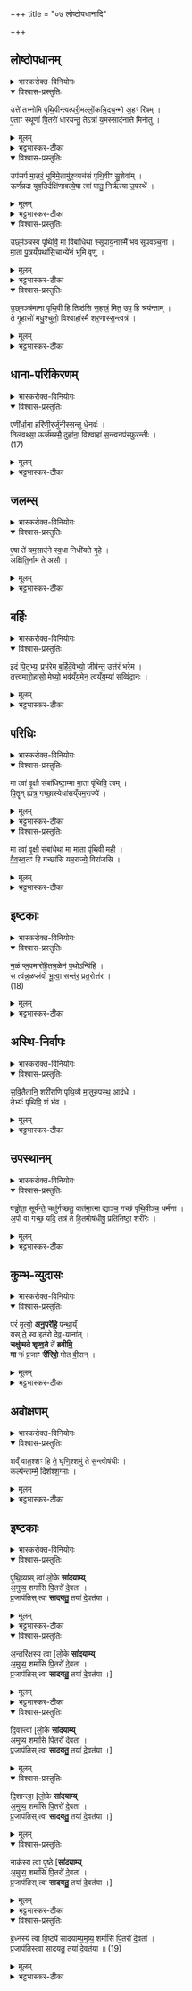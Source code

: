 +++
title = "०७ लोष्टोपधानादि"

+++

## लोष्ठोपधानम्
<details><summary>भास्करोक्त-विनियोगः</summary>

1प्रतिदिशं विधृति-लोष्टानन्वीक्षमाण उपदधाति - उत्ते तभ्नोमीत्यादिभिः प्रतिमन्त्रं प्रथमा जगती । द्वितीया त्रिष्टुप् । तृतीया संस्तारपङ्क्तिः । चतुर्थी मध्येज्योतिर्जगती ॥ 
</details>

<details open><summary>विश्वास-प्रस्तुतिः</summary>

उत्ते॑ तभ्नोमि पृथि॒वीन्त्वत्परी॒मल्लों॒कन्नि॒दध॒न्मो अ॒हꣳ रि॑षम् ।  
ए॒ताꣳ स्थूणां॑ पि॒तरो॑ धारयन्तु॒ तेऽत्रा॑ य॒मस्साद॑नात्ते मिनोतु ।  
</details>

<details><summary>मूलम्</summary>

उत्ते॑ तभ्नोमि पृथि॒वीन्त्वत्परी॒मल्लों॒कन्नि॒दध॒न्मो अ॒हꣳ रि॑षम् ।  
ए॒ताꣳ स्थूणां॑ पि॒तरो॑ धारयन्तु॒ तेऽत्रा॑ य॒मस्साद॑नात्ते मिनोतु ।  
</details>

<details><summary>भट्टभास्कर-टीका</summary>

हे प्रेत ! ते तव त्वदर्थं पृथिवीम् उत्तभ्नोमि विधृतिलोष्टैर्दृढीकरोमि त्वत् । षष्ठ्यर्थे पञ्चमी । पर्य् उपरि तवोपरि इमं लोकं निदधत् स्थापयन् अहं मा उ मैव रिषं रिष्टो हिंसितो मा भूवम् । एतां स्थूणां चितिलक्षणां ते त्वदर्थं पितरो धारयन्त्व् अत्र चितौ यमस् ते सादनात् सदनं गृहं मिनोतु ॥  
</details>


<details open><summary>विश्वास-प्रस्तुतिः</summary>

उप॑सर्प मा॒तरं॒ भूमि॑मे॒तामु॑रु॒व्यच॑सं पृथि॒वीꣳ सु॒शेवा॑म् ।  
ऊर्ण॑म्रदा युव॒तिर्दक्षि॑णावत्ये॒षा त्वा॑ पातु॒ निर्ऋ॑त्या उ॒पस्थे॑ ।  
</details>

<details><summary>मूलम्</summary>

उप॑सर्प मा॒तरं॒ भूमि॑मे॒तामु॑रु॒व्यच॑सं पृथि॒वीꣳ सु॒शेवा॑म् ।  
ऊर्ण॑म्रदा युव॒तिर्दक्षि॑णावत्ये॒षा त्वा॑ पातु॒ निर्ऋ॑त्या उ॒पस्थे॑ ।  
</details>

<details><summary>भट्टभास्कर-टीका</summary>

2उपसर्पेति ॥ सर्वस्य मातृस्थानीयाम् एतां भूमिम् उपसर्प उपगच्छ हे प्रेत! उरुव्यचसं महावकाशां पृथिवीं क्रियाशब्दोऽयम् । प्रथितां विस्तीर्णां सुशेवां सुसुखाम् एषा च भूमिर् ऊर्णम्रदा ऊर्णावन् मृदुतरा स्त्रीवत् सुखकरी मिश्रयित्री वा धान्यादीनां दक्षिणावती दानस्य निमित्तभूता त्वा त्वां निर्ऋत्या उपस्थे विभक्तिव्यत्ययः । मृत्युदेवताया उपस्थात् पार्श्वात् पातु ॥  
</details>

<details open><summary>विश्वास-प्रस्तुतिः</summary>

उछ्म॑ञ्चस्व पृथिवि॒ मा विबा॑धिथा स्सूपाय॒नास्मै॑ भव सूपवञ्च॒ना ।  
मा॒ता पु॒त्रय्ँयथा॑सि॒चाभ्ये॑नं भूमि वृणु ।  
</details>

<details><summary>मूलम्</summary>

उछ्म॑ञ्चस्व पृथिवि॒ मा विबा॑धिथा स्सूपाय॒नास्मै॑ भव सूपवञ्च॒ना ।  
मा॒ता पु॒त्रय्ँयथा॑सि॒चाभ्ये॑नं भूमि वृणु ।  
</details>

<details><summary>भट्टभास्कर-टीका</summary>

3उदिति ॥ श्वसितेरन्तर्भावितण्यर्थस्यैतद्रूपम् । हे पृथिवि! इमं प्रेतम् उच्छ्मञ्चस्व उच्छ्वासय मा विबाधिथा मा विबाधिष्टाः । छान्दसस्सिज्लोपः । अस्मै अस्य प्रेतस्य सूपायना सूपगमना भव सूपवञ्चना सुप्रतिष्ठाना सूपवश्वना अथ चरणीया भव । किञ्च - हे भूमि! एनम् अभिवृणु छादय । यथा माता पुत्रं बालम् अङ्कगतं सिचा वस्त्रदशया अभिवृणोति तद्वत् ॥  
</details>

<details open><summary>विश्वास-प्रस्तुतिः</summary>

उ॒छ्मञ्च॑माना पृथि॒वी हि तिष्ठ॑सि स॒हस्रं॒ मित॒ उप॒ हि श्रय॑न्ताम् ।  
ते गृ॒हासो॑ मधु॒श्चुतो॒ विश्वाहा॑स्मै शर॒णास्स॒न्त्वत्र॑ ।  
</details>

<details><summary>मूलम्</summary>

उ॒छ्मञ्च॑माना पृथि॒वी हि तिष्ठ॑सि स॒हस्रं॒ मित॒ उप॒ हि श्रय॑न्ताम् ।  
ते गृ॒हासो॑ मधु॒श्चुतो॒ विश्वाहा॑स्मै शर॒णास्स॒न्त्वत्र॑ ।  
</details>

<details><summary>भट्टभास्कर-टीका</summary>

4उच्छ्मञ्चमानेति ॥ हिशब्दो हेतौ । यस्मात् त्वां पृथिवी विस्तिर्णा उच्छ्मञ्चमाना एतं प्रेतं मातेव बहुमन्यमाना तिष्ठसि । यस्माच्च सहस्रं मितः । वचनव्यत्ययः । मिताः शर्करा उपश्रयन्ताम् उपश्रयन्ते समन्ताद् धारयन्ति । लडर्थे लोट् । यस्मादेवं तस्मात् ते प्रकृताः पृथिवीशर्करा गृहसामानाधिकरण्यात् पुंस्त्वम् । गृहासः गृहभूता मधुश्चुतः मधुरसस्य अन्नस्य मधुन एव वा क्षरितारः विश्वाहा सर्वदा अस्मै प्रेताय शरणा आश्रयभूताः सन्तु भवन्त्व् अत्र लोके ॥  
</details>

## धाना-परिकिरणम्
<details><summary>भास्करोक्त-विनियोगः</summary>

5तिलमिश्राभिर्धानाभिस् त्रिर् अपसव्यं परिकिरति - एणीरित्य् अस्तारपङ्क्तिः ॥ 
</details>


<details open><summary>विश्वास-प्रस्तुतिः</summary>

एणी॑र्धा॒ना हरि॑णी॒रर्जु॑नीस्सन्तु धे॒नवः॑ ।  
तिल॑वथ्सा॒ ऊर्ज॑मस्मै॒ दुहा॑ना॒ विश्वाहा॑ स॒न्त्वनप॑स्फुरन्तीः ।  
(17)  
</details>

<details><summary>मूलम्</summary>

एणी॑र्धा॒ना हरि॑णी॒रर्जु॑नीस्सन्तु धे॒नवः॑ ।  
तिल॑वथ्सा॒ ऊर्ज॑मस्मै॒ दुहा॑ना॒ विश्वाहा॑ स॒न्त्वनप॑स्फुरन्तीः ।  
(17)  
</details>

<details><summary>भट्टभास्कर-टीका</summary>

एतशब्दात् 'वर्णादनुदात्तात्' इत्यादिना ङीप्नकारयोश्छान्दस णत्वम्, ‘वा छन्दसि' इति जसि पूर्वसवर्णः । एणीः श्वेता धाना भ्रष्टा यवा हरिणीर् हरितवर्णाः । अर्जुनीः शुद्धा भर्जनविशेष वर्णभेदा एवम्भूता धाना अस्मै प्रेताय धेनवः सन्तु तद्वत् कामदुधास्सन्तु । तिलवत्सा मिश्रितास् तिलास् तासां वत्सत्वेन रूप्यन्ते तिलैर्वा वत्सस् तद्वत्यः । उर्जम् अन्नं बलं वा दुहानाः क्षरन्त्यः विश्वाहा विश्वेष्वहस्सु सर्वदा अनपस्फुरन्तीर् अचलन्त्यः सन्तु ॥  
</details>

## जलम्स्
<details><summary>भास्करोक्त-विनियोगः</summary>

6अन्तश्शरा[श्शराव]स्थजलं दक्षिणत उपदधाति - एषेति ॥ 
</details>

<details open><summary>विश्वास-प्रस्तुतिः</summary>

ए॒षा ते॑ यम॒साद॑ने स्व॒धा निधी॑यते गृ॒हे ।  
अक्षि॑ति॒र्नाम॑ ते असौ ।  
</details>

<details><summary>मूलम्</summary>

ए॒षा ते॑ यम॒साद॑ने स्व॒धा निधी॑यते गृ॒हे ।  
अक्षि॑ति॒र्नाम॑ ते असौ ।  
</details>

<details><summary>भट्टभास्कर-टीका</summary>

हे प्रेत! यमसादने यमराष्ट्रं यत् ते गृहं तत्र एषा स्वधा निधीयते स्थाप्यते । सा ते अक्षितिर् नाम प्रसिद्ध्य् अक्षीणा ह्य् असाविति प्रेतस्य नाम सम्बुद्ध्या निर्देशः यज्ञशर्मन् ।।  
</details>

## बर्हिः
<details><summary>भास्करोक्त-विनियोगः</summary>

7समूलं बर्हिर्दक्षिणा स्तृणाति - इदमिति त्रिष्टुभा ॥ 
</details>


<details open><summary>विश्वास-प्रस्तुतिः</summary>

इ॒दं पि॒तृभ्यः॒ प्रभ॑रेम ब॒र्हिर्दे॒वेभ्यो॒ जीव॑न्त॒ उत्त॑रं भरेम ।  
तत्त्व॑मारो॒हासो॒ मेघ्यो॒ भव॑य्ँय॒मेन॒ त्वय्ँय॒म्या॑ सव्विंदा॒नः ।  
</details>

<details><summary>मूलम्</summary>

इ॒दं पि॒तृभ्यः॒ प्रभ॑रेम ब॒र्हिर्दे॒वेभ्यो॒ जीव॑न्त॒ उत्त॑रं भरेम ।  
तत्त्व॑मारो॒हासो॒ मेघ्यो॒ भव॑य्ँय॒मेन॒ त्वय्ँय॒म्या॑ सव्विंदा॒नः ।  
</details>

<details><summary>भट्टभास्कर-टीका</summary>

इदं बर्हिः प्रभरेम प्रहरेम । 'हृग्रहोर्भः' इति भः । प्रहरेम स्थापयामः । देवेभ्यः देवत्वमापन्नेभ्यः जीवन्तः स्वस्थास्सन्तः वयम् उत्तरम् उत्कृष्टतरं यथा तथा भरेम । उत्तरमिति विशेषविवक्षया पुनर्वचनम् । तद् बर्हिस् त्वमारोह असौ यज्ञशर्मन् । ओकारपाठस्तु छान्दसः । मेघ्यः मेघस्थितः वायुर् भवन् अनुस्वारस्तु छान्दसः । प्रेतत्वादन्तरिक्षे चरन् यमेन यम्या च संविदान ऐकमत्यं गतस् तत्र गतस् तयोरनुज्ञां लभमानः यमी यमस्य स्वसा भार्या वा ॥  
</details>

## परिधिः
<details><summary>भास्करोक्त-विनियोगः</summary>

8पालाशान् परिधीन् चतुरः प्रतिदिशं प्रसव्यं परिदधाति - मा त्वेति द्वाभ्याम् ॥  
पूर्वया पूर्वापरौ । उत्तरया दक्षिणोत्तरौ ।
</details>

<details open><summary>विश्वास-प्रस्तुतिः</summary>

मा त्वा॑ वृ॒क्षौ संबा॑धिष्टा॒म्मा मा॒ता पृ॑थिवि॒ त्वम् ।  
पि॒तॄन् ह्यत्र॒ गच्छा॒स्येधा॑सय्ँयम॒राज्ये॑ ।  
</details>

<details><summary>मूलम्</summary>

मा त्वा॑ वृ॒क्षौ संबा॑धिष्टा॒म्मा मा॒ता पृ॑थिवि॒ त्वम् ।  
पि॒तॄन् ह्यत्र॒ गच्छा॒स्येधा॑सय्ँयम॒राज्ये॑ ।  
</details>

<details><summary>भट्टभास्कर-टीका</summary>

हे प्रेत! त्वां वृक्षौ तद्विकारौ परिधी मा बाधिष्टां मा बाधिषाताम् । हे पृथिवि! त्वं च सर्वमाता सती इमं प्रेतं मा बाधिष्ठाः । हे प्रेत! त्वं हि यत्र स्थाने स्थितान् पितॄन् गच्छासि गच्छेस् तत्र यमराज्ये त्वम् एधास्य् अहं च अत्रैव लोके एधासम् एधिषीय ॥  
</details>

<details open><summary>विश्वास-प्रस्तुतिः</summary>

मा त्वा॑ वृ॒क्षौ संबा॑धेथां॒ मा मा॒ता पृ॑थि॒वी म॒ही ।  
वै॒व॒स्व॒तꣳ हि गच्छा॑सि यम॒राज्ये॒ विरा॑जसि ।  
</details>

<details><summary>मूलम्</summary>

मा त्वा॑ वृ॒क्षौ संबा॑धेथां॒ मा मा॒ता पृ॑थि॒वी म॒ही ।  
वै॒व॒स्व॒तꣳ हि गच्छा॑सि यम॒राज्ये॒ विरा॑जसि ।  
</details>

<details><summary>भट्टभास्कर-टीका</summary>

9उत्तमे मन्त्रे पूर्वम् अर्धं गतम् । मही महती वैवस्वतं गच्छासि गच्छेर् गत्वा च यमराज्ये स्थाने विराजसि विराज ॥  
</details>


## इष्टकाः
<details><summary>भास्करोक्त-विनियोगः</summary>

10मध्ये इषीका निदधाति - नळमित्यनुष्टुभा ॥ 
</details>

<details open><summary>विश्वास-प्रस्तुतिः</summary>

न॒ळं प्ल॒वमारो॑है॒तन्न॒ळेन॑ प॒थोऽन्वि॑हि ।  
स त्व॑न्न॒ळप्ल॑वो भू॒त्वा॒ सन्त॑र॒ प्रत॒रोत्त॑र ।  
(18)  
</details>

<details><summary>मूलम्</summary>

न॒ळं प्ल॒वमारो॑है॒तन्न॒ळेन॑ प॒थोऽन्वि॑हि ।  
स त्व॑न्न॒ळप्ल॑वो भू॒त्वा॒ सन्त॑र॒ प्रत॒रोत्त॑र ।  
(18)  
</details>

<details><summary>भट्टभास्कर-टीका</summary>

यो जले प्लवते न मज्जति स प्लवः नळेः कल्पितम् एतं प्लवम् आरोह तेन नळेन प्लवेन सर्वान् मार्गान् अन्विह्य् अनुगच्छ । स त्वं नः कल्पितप्लवो भूत्वा यत्तरितव्यं नद्यादि मार्गे सन्तर प्रतर प्रकर्षेण तर उत्तर उत्तरपारं प्राप्नुहि ।।  
</details>

## अस्थि-निर्वापः
<details><summary>भास्करोक्त-विनियोगः</summary>

11अस्थीनि तेषु दर्भेषु निवपति - सवितेत्यादि ॥ 
</details>

<details open><summary>विश्वास-प्रस्तुतिः</summary>

स॒वि॒तैतानि॒ शरी॑राणि पृथि॒व्यै मा॒तुरु॒पस्थ॒ आद॑धे ।  
तेभ्यः॑ पृथिवि॒ शं भ॑व ।  
</details>

<details><summary>मूलम्</summary>

स॒वि॒तैतानि॒ शरी॑राणि पृथि॒व्यै मा॒तुरु॒पस्थ॒ आद॑धे ।  
तेभ्यः॑ पृथिवि॒ शं भ॑व ।  
</details>

<details><summary>भट्टभास्कर-टीका</summary>

गता । तेभ्यः शरीरेभ्यः हे पृथिवि ! त्वं शम्भव ॥
</details>

## उपस्थानम्
<details><summary>भास्करोक्त-विनियोगः</summary>

12यथाङ्गमङ्गानि सन्निधायोपतिष्ठते - तत्र मन्त्रः - षड्ढोता सूर्यं ते चक्षुरिति ॥
</details>


<details open><summary>विश्वास-प्रस्तुतिः</summary>

षड्ढो॑ता॒ सूर्य॑न्ते॒ चक्षु॑र्गच्छतु॒ वात॑मा॒त्मा द्याञ्च॒ गच्छ॑ पृथि॒वीञ्च॒ धर्म॑णा ।  
अ॒पो वा॑ गच्छ॒ यदि॒ तत्र॑ ते हि॒तमोष॑धीषु॒ प्रति॑तिष्ठा॒ शरी॑रैः ।  
</details>

<details><summary>मूलम्</summary>

षड्ढो॑ता॒ सूर्य॑न्ते॒ चक्षु॑र्गच्छतु॒ वात॑मा॒त्मा द्याञ्च॒ गच्छ॑ पृथि॒वीञ्च॒ धर्म॑णा ।  
अ॒पो वा॑ गच्छ॒ यदि॒ तत्र॑ ते हि॒तमोष॑धीषु॒ प्रति॑तिष्ठा॒ शरी॑रैः ।  
</details>


<details><summary>भट्टभास्कर-टीका</summary>

'सूर्यं ते चक्षुः । वातं प्राणः' इति षड्ढोता पूर्वमेव व्याख्यातः । इयानेव भेदस् ते तव स्वभूतं चक्षुरिन्द्रियं सूर्यं साकाङ्क्षत्वात् समानार्थायामृचि दर्शनाच्च गच्छत्विति गम्यते । एवं वातं प्राण इत्यादावपि द्रष्टव्यम् । द्यां पृष्ठं; स्पर्शनात् पृष्ठम् । त्वयि पृष्ठलग्नं सूक्ष्मशरीरं द्युलोकं गच्छतु । आप्नोतेर् आत्मा व्यापी श्रोत्रेन्द्रियम् अन्तरिक्षं स्वप्रकृतिं गच्छतु । अङ्गैर् अङ्गानि । विभक्तिव्यत्ययः । यज्ञं गच्छत्व् अङ्गैर्वा त्वं यज्ञं गच्छ यज्ञाङ्गं शरीरम् आप्नुहि शरीरे भस्मीभूते पृथिवीं गच्छ तया सह एकीभव । एतावानेव मन्त्रः । 'वाचस्पते'20 इत्यादिकस्तु मन्त्रशेषो ग्रहाभिधानाख्यो होमेष्वेवोक्तः पुरस्तात् । 'सूर्यं ते चक्षुः' इति गतम् ॥  
</details>

## कुम्भ-व्युदासः
<details><summary>भास्करोक्त-विनियोगः</summary>

13भुक्तभोगेन वाससा कुम्भं निमृज्य  
शिरसा उपरि दक्षिणां व्युदस्यति - परमिति त्रिष्टुभा ॥ 
</details>


<details open><summary>विश्वास-प्रस्तुतिः</summary>

परं॑ मृत्यो॒ **अनु॒परे॑हि॒** पन्था॒य्ँ  
यस् ते॒ स्व इत॑रो देव॒-याना॑त् ।  
**चक्षु॑ष्मते शृण्व॒ते** ते॑ **ब्रवीमि॒**  
**मा** नः॑ प्र॒जाꣳ **री॑रिषो॒** मोत वी॒रान् ।  
</details>

<details><summary>मूलम्</summary>

परं॑ मृत्यो॒ अनु॒परे॑हि॒ पन्था॒य्ँयस्ते॒ स्व इत॑रो देव॒याना॑त् ।  
चक्षु॑ष्मते शृण्व॒ते ते॑ ब्रवीमि॒ मा नः॑ प्र॒जाꣳ री॑रिषो॒ मोत वी॒रान् ।  
</details>

<details><summary>भट्टभास्कर-टीका</summary>

वस्यमानं वासो मृत्युत्वेन रूप्यते । हे मृत्यो! देवा येन पथा यान्ति स देव यानः पन्थास् तं विना परम् अन्यं पन्थां पन्थानम् अनुपरेह्य् अनुपरागच्छ तद्गामिनं जनम् अनुवर्तस्व । अयं पुनरस्मत्पिता देवयानं पन्थानमभिप्रस्थितस् तं माऽनुपरागच्छ । किञ्च - चक्षुष्मांश्च त्वं भवसि । ब्रुवतो मे श्रद्धां द्रष्टुं शृण्वंश्च भवसि । न अनादरेण पराङ्मुखः । अतश् चक्षुष्मते च शृण्वते च ब्रवीमि । किं ब्रवीषि? नो ऽस्माकं प्रजां दुहितृदौहित्रादि मा रीरिषः मा हिंसीः । मा उत मोत मा च वीरान् पुत्रपौत्रादिकान् ॥  
</details>

## अवोक्षणम्
<details><summary>भास्करोक्त-विनियोगः</summary>

14उदपात्रेणोदुम्बर-शाखयाऽवोक्षति - शं वात इति ॥ 
</details>


<details open><summary>विश्वास-प्रस्तुतिः</summary>

शव्ँ वात॒श्शꣳ हि ते॒ घृणि॒श्शमु॑ ते स॒न्त्वोष॑धीः ।  
कल्प॑न्ताम्मे॒ दिश॑श्श॒ग्माः ।  
</details>

<details><summary>मूलम्</summary>

शव्ँ वात॒श्शꣳ हि ते॒ घृणि॒श्शमु॑ ते स॒न्त्वोष॑धीः ।  
कल्प॑न्ताम्मे॒ दिश॑श्श॒ग्माः ।  
</details>

<details><summary>भट्टभास्कर-टीका</summary>

वातस् ते शम् अस्तु । घृणिर् आदित्यः सोऽपि ते शम् अस्तु । ओषधीर् ओषधयश्च ते शं सन्तु । मे मह्यं दिशः शग्माः सुखा भवन्तु ॥  
</details>

## इष्टकाः
<details><summary>भास्करोक्त-विनियोगः</summary>

15-16इष्टकाः प्रतिदिशम् अनन्वीक्षमाण उपदधाति -  
मध्ये पञ्चमीम् ।
</details>


<details open><summary>विश्वास-प्रस्तुतिः</summary>

पृ॒थि॒व्यास् त्वा॑ लो॒के **सा॑दयाम्य्**  
अ॒मुष्य॒ शर्मा॑सि पि॒तरो॑ दे॒वता॑ ।  
प्र॒जाप॑तिस् त्वा **सादयतु॒** तया॑ दे॒वत॑या ।  
</details>

<details><summary>मूलम्</summary>

पृ॒थि॒व्यास्त्वा॑ लो॒के सा॑दयाम्य॒मुष्य॒ शर्मा॑सि पि॒तरो॑ दे॒वता॑ ।  
प्र॒जाप॑तिस्त्वा सादयतु॒ तया॑ दे॒वत॑या ।  
</details>

<details><summary>भट्टभास्कर-टीका</summary>

तस्माद् दक्षिणे षष्ठीम् । पृथिव्यास्त्वा यस्य लोकस्य पृथिव्य् अधिष्ठात्री स पृथिव्या लोकस् तत्र त्या त्वां सादयामि हे इष्टके !  
अमुष्य नामनिर्देशष्षष्ठया यज्ञशर्मणः **शर्म** शरणम् **असि** **पितरश्च देवता**! त्वा त्वां प्रजापतिः सादयतु ।
सा च त्वं तया देवतया अङ्गिरस इव ध्रुवा सीद निश्चला सीद । एतेन उत्तरा व्याख्याताः ।
</details>

<details open><summary>विश्वास-प्रस्तुतिः</summary>

अ॒न्तरि॑क्षस्य त्वा [लो॒के **सा॑दयाम्य्**  
अ॒मुष्य॒ शर्मा॑सि पि॒तरो॑ दे॒वता॑ ।  
प्र॒जाप॑तिस् त्वा **सादयतु॒** तया॑ दे॒वत॑या ।]
</details>

<details><summary>मूलम्</summary>

अ॒न्तरि॑क्षस्य त्वा 
</details>

<details><summary>भट्टभास्कर-टीका</summary>

तत्र च आदितस्त्रिषु लोकेषु सादयामीत्यादेरनुषङ्गः । 
</details>


<details open><summary>विश्वास-प्रस्तुतिः</summary>

दि॒वस्त्वा॑ [लो॒के **सा॑दयाम्य्**  
अ॒मुष्य॒ शर्मा॑सि पि॒तरो॑ दे॒वता॑ ।  
प्र॒जाप॑तिस् त्वा **सादयतु॒** तया॑ दे॒वत॑या ।]
</details>

<details><summary>मूलम्</summary>

दि॒वस्त्वा॑ 
</details>


<details open><summary>विश्वास-प्रस्तुतिः</summary>

दि॒शान्त्वा॒ [लो॒के **सा॑दयाम्य्**  
अ॒मुष्य॒ शर्मा॑सि पि॒तरो॑ दे॒वता॑ ।  
प्र॒जाप॑तिस् त्वा **सादयतु॒** तया॑ दे॒वत॑या ।]
</details>

<details><summary>मूलम्</summary>

दि॒शान्त्वा॒ 
</details>

<details open><summary>विश्वास-प्रस्तुतिः</summary>

नाक॑स्य त्वा पृ॒ष्ठे [**सा॑दयाम्य्**  
अ॒मुष्य॒ शर्मा॑सि पि॒तरो॑ दे॒वता॑ ।  
प्र॒जाप॑तिस् त्वा **सादयतु॒** तया॑ दे॒वत॑या ।]
</details>

<details><summary>मूलम्</summary>

नाक॑स्य त्वा 
</details>

<details><summary>भट्टभास्कर-टीका</summary>

चतुर्थे, पञ्चमे च सादयामीत्यादेर् अनुषङ्गः । 

नाकस्य सुवर्गस्य लोकस्य पृष्ठे प्रधाने सादयामि 
</details>


<details open><summary>विश्वास-प्रस्तुतिः</summary>

ब्र॒ध्नस्य॑ त्वा वि॒ष्टपे॑ सादयाम्य॒मुष्य॒ शर्मा॑सि पि॒तरो॑ दे॒वता॑ ।  
प्र॒जाप॑तिस्त्वा सादयतु॒ तया॑ दे॒वत॑या ॥ (19)
</details>

<details><summary>मूलम्</summary>

ब्र॒ध्नस्य॑ त्वा वि॒ष्टपे॑ सादयाम्य॒मुष्य॒ शर्मा॑सि पि॒तरो॑ दे॒वता॑ ।  
प्र॒जाप॑तिस्त्वा सादयतु॒ तया॑ दे॒वत॑या ॥ (19)
</details>

<details><summary>भट्टभास्कर-टीका</summary>

ब्रध्नस्य आदित्यस्य विष्टपे विगततापे स्थाने सादयामीत्यादिः ॥  
इत्यारण्यके चतुर्थे सप्तमोऽनुवाकः ॥
</details>


